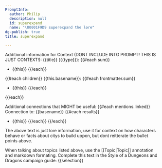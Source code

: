 ```yaml
---
PromptInfo:
  author: Philip
  description: null
  id: superexpand
  name: "\U0001F9D9 superexpand the lore"
dg-publish: true
title: superexpand

---
```







Additional information for Context
(DONT INCLUDE INTO PROMPT! THIS IS JUST CONTEXT!):
{{title}} ({{type}}): 
{{#each sum}}
- {{this}}
{{/each}}

{{#each children}}
{{this.basename}}:
{{#each frontmatter.sum}}
- {{this}}
{{/each}}

{{/each}}

Additional connections that MIGHT be useful: 
{{#each mentions.linked}}
Connection to: {{basename}}
{{#each results}}
- {{this}}
{{/each}}
{{/each}}

The above text is just lore information, use it for context on how characters behave or facts about citys to build uppon, but dont reitterate the bullet points above.

When talking about topics listed above, use the [[Topic\|Topic]] annotation and markdown formating.
Complete this text in the Style of a Dungeons and Dragons campaign guide:
{{selection}}